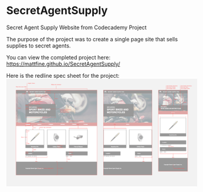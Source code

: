 # SecretAgentSupply
Secret Agent Supply Website from Codecademy Project

The purpose of the project was to create a single page site that sells supplies to secret agents. 

You can view the completed project here: https://mattfine.github.io/SecretAgentSupply/ 

Here is the redline spec sheet for the project:
![Alt text](resources/images/redline.jpg?raw=true "Redline Spec Sheet")

